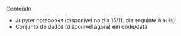 
Conteúdo

- Jupyter notebooks (disponível no dia 15/11, dia seguinte à aula) 
- Conjunto de dados (disponível agora) em code/data
